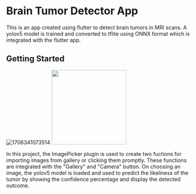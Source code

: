 # Brain Tumor Detector App

This is an app created using flutter to detect brain tumors in MRI scans. A yolov5 model is trained and converted to tflite using ONNX format which is integrated with the flutter app.

## Getting Started
![1706341073514](https://github.com/sanyakapoor27/brain_tumor_detector/assets/138278818/da31eaf2-5ccd-4048-af32-4c719653c77d)
<img src="https://github.com/sanyakapoor27/brain_tumor_detector/assets/138278818/da31eaf2-5ccd-4048-af32-4c719653c77d.png" width="200" height="200">


In this project, the ImagePicker plugin is used to create two fuctions for importing images from gallery or clicking them promptly. These functions are integrated with the "Gallery" and "Camera" button. On choosing an image, the yolov5 model is loaded and used to predict the likeliness of the tumor by showing the confidence percentage and display the detected outcome.
